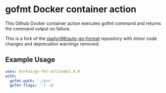 # gofmt Docker container action

This Github Docker container action executes gofmt command and returns the command output on failure.

This is a fork of the [sladyn98/auto-go-format](https://github.com/sladyn98/auto-go-format) repository
with minor code changes and deprecation warnings removed.

## Example Usage

```yaml
uses: borkaz/go-fmt-action@v1.0.0
with:
  gofmt-path: './src'
  gofmt-flags: '-l -d'
````
